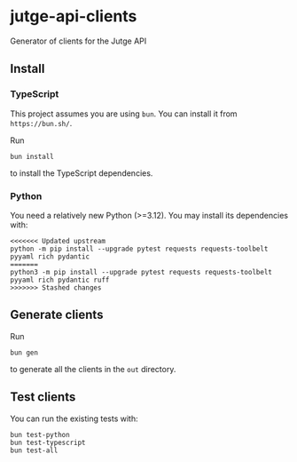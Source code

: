 # jutge-api-clients

Generator of clients for the Jutge API

## Install

### TypeScript

This project assumes you are using `bun`. You can install it from `https://bun.sh/`.

Run

```shell
bun install
```

to install the TypeScript dependencies.

### Python

You need a relatively new Python (>=3.12). You may install its dependencies with:

```shell
<<<<<<< Updated upstream
python -m pip install --upgrade pytest requests requests-toolbelt pyyaml rich pydantic
=======
python3 -m pip install --upgrade pytest requests requests-toolbelt pyyaml rich pydantic ruff
>>>>>>> Stashed changes
```

## Generate clients

Run

```shell
bun gen
```

to generate all the clients in the `out` directory.

## Test clients

You can run the existing tests with:

```shell
bun test-python
bun test-typescript
bun test-all
```
